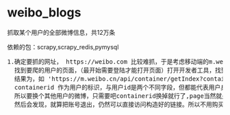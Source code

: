 # weibo_blogs
<p>抓取某个用户的全部微博信息，共12万条</p>
<p>依赖的包：scrapy,scrapy_redis,pymysql<p>
<pre>
1.确定要抓的网址， https://weibo.com 比较难抓，于是考虑移动端的m.weibo.cn,
  找到要爬的用户的页面，（最开始需要登陆才能打开页面）打开开发者工具，找到获取数据的接口
  结果为，如 'https://m.weibo.cn/api/container/getIndex?containerid=2304132054300185_-_WEIBO_SECOND_PROFILE_WEIBO&page_type=03&page=',
  containerid <font>作为用户的标识，与用户id是两个不同字段，但都能代表用户身份。
  所以要换个其他用户的微博，只需要吧containerid换掉就行了,page当然就是要抓取的页码，通过这个即可构造要抓取的url</font>
  然后会发现，就算把账号退出，仍然可以直接访问构造好的链接。所以不用购买小号，登陆获取cookies等等。
 
  

 
